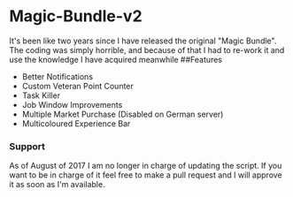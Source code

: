 # Magic-Bundle-v2
It's been like two years since I have released the original "Magic Bundle". The coding was simply horrible, and because of that I had to re-work it and use the knowledge I have acquired meanwhile
##Features
* Better Notifications
* Custom Veteran Point Counter
* Task Killer
* Job Window Improvements
* Multiple Market Purchase (Disabled on German server)
* Multicoloured Experience Bar
### Support
As of August of 2017 I am no longer in charge of updating the script. If you want to be in charge of it feel free to make a pull request and I will approve it as soon as I'm available.
